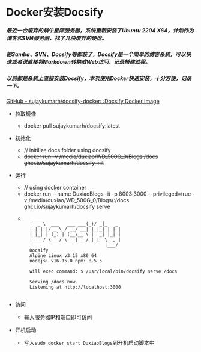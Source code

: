 # Docker安装Docsify



##### 最近一台废弃的蜗牛星际服务器，系统重新安装了Ubuntu 2204 X64，计划作为博客和SVN服务器，找了几块废弃的硬盘。

##### 把Samba、SVN、Docsify等都装了，Docsify是一个简单的博客系统，可以快速或者说直接将Markdown转换成Web访问，记录搭建过程。

##### 以前都是系统上直接安装Docsify，本次使用Docker快速安装，十分方便，记录一下。



[GitHub - sujaykumarh/docsify-docker: :Docsify Docker Image](https://github.com/Sujaykumarh/docsify-docker?tab=readme-ov-file)

- 拉取镜像
    - docker pull sujaykumarh/docsify:latest
- 初始化
    - // initilize docs folder using docsify
    - ~~docker run -v /media/duxiao/WD_500G_0/Blogs:/docs ghcr.io/sujaykumarh/docsify init~~
- 运行
    -  // using docker container
    -  docker run --name DuxiaoBlogs -it -p 8003:3000 --privileged=true -v /media/duxiao/WD_500G_0/Blogs/:/docs ghcr.io/sujaykumarh/docsify serve
    - ```shell
         ____                 _  __
        |  _ \  ___   ___ ___(_)/ _|_   _
        | | | |/ _ \ / __/ __| | |_| | | |
        | |_| | (_) | (__\__ \ |  _| |_| |
        |____/ \___/ \___|___/_|_|  \__, |
                                    |___/
        Docsify
        Alpine Linux v3.15 x86_64
        nodejs: v16.15.0 npm: 8.5.5
        
        will exec command: $ /usr/local/bin/docsify serve /docs
        
        Serving /docs now.
        Listening at http://localhost:3000
        
        ```

        

- 访问

    - 输入服务器IP和端口即可访问

- 开机启动
    - 写入`sudo docker start DuxiaoBlogs`到开机启动脚本中